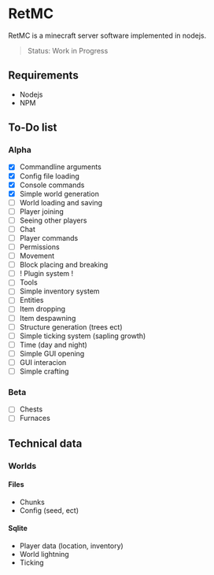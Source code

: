 # RetMC
RetMC is a minecraft server software implemented in nodejs.
> Status: Work in Progress

## Requirements
- Nodejs
- NPM

## To-Do list
### Alpha
- [x] Commandline arguments
- [x] Config file loading
- [x] Console commands
- [x] Simple world generation
- [ ] World loading and saving
- [ ] Player joining
- [ ] Seeing other players
- [ ] Chat
- [ ] Player commands
- [ ] Permissions
- [ ] Movement
- [ ] Block placing and breaking
- [ ] ! Plugin system !
- [ ] Tools
- [ ] Simple inventory system
- [ ] Entities
- [ ] Item dropping
- [ ] Item despawning
- [ ] Structure generation (trees ect)
- [ ] Simple ticking system (sapling growth)
- [ ] Time (day and night)
- [ ] Simple GUI opening
- [ ] GUI interacion
- [ ] Simple crafting
### Beta
- [ ] Chests
- [ ] Furnaces

## Technical data
### Worlds
#### Files
- Chunks
- Config (seed, ect)
#### Sqlite
- Player data (location, inventory)
- World lightning
- Ticking
